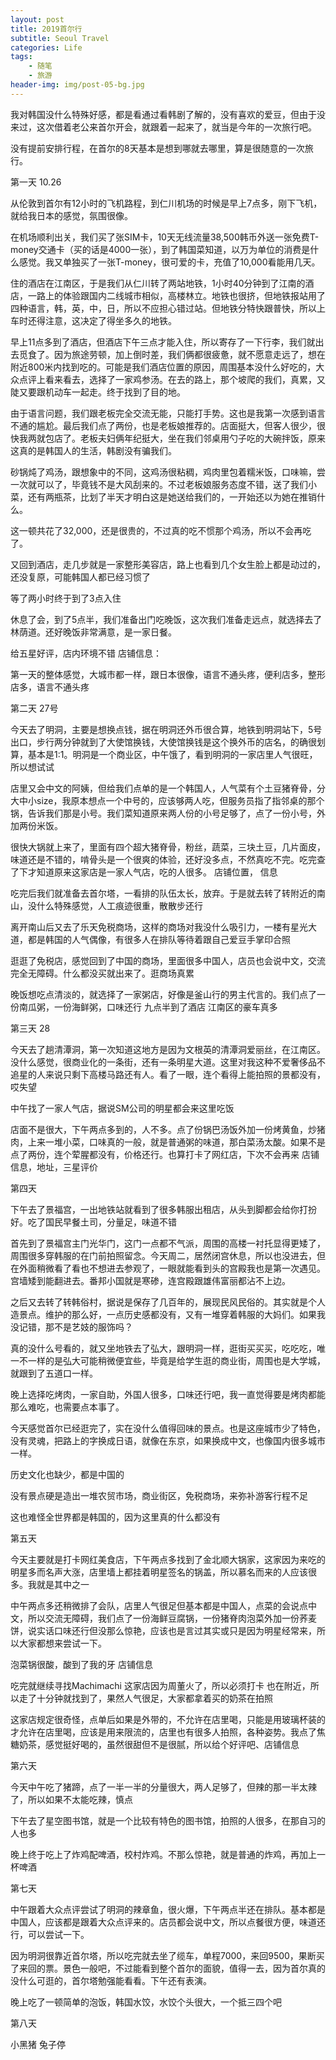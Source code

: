 ```yaml
---
layout: post
title: 2019首尔行
subtitle: Seoul Travel
categories: Life
tags: 
    - 随笔
    - 旅游
header-img: img/post-05-bg.jpg
---
```


我对韩国没什么特殊好感，都是看通过看韩剧了解的，没有喜欢的爱豆，但由于没来过，这次借着老公来首尔开会，就跟着一起来了，就当是今年的一次旅行吧。

没有提前安排行程，在首尔的8天基本是想到哪就去哪里，算是很随意的一次旅行。

第一天 10.26

从伦敦到首尔有12小时的飞机路程，到仁川机场的时候是早上7点多，刚下飞机，就给我日本的感觉，氛围很像。

在机场顺利出关，我们买了张SIM卡，10天无线流量38,500韩币外送一张免费T-money交通卡（买的话是4000一张），到了韩国菜知道，以万为单位的消费是什么感觉。我又单独买了一张T-money，很可爱的卡，充值了10,000看能用几天。

住的酒店在江南区，于是我们从仁川转了两站地铁，1小时40分钟到了江南的酒店，一路上的体验跟国内二线城市相似，高楼林立。地铁也很挤，但地铁报站用了四种语言，韩，英，中，日，所以不应担心错过站。但地铁分特快跟普快，所以上车时还得注意，这决定了得坐多久的地铁。

早上11点多到了酒店，但酒店下午三点才能入住，所以寄存了一下行李，我们就出去觅食了。因为旅途劳顿，加上倒时差，我们俩都很疲惫，就不愿意走远了，想在附近800米内找到吃的。可能是我们酒店位置的原因，周围基本没什么好吃的，大众点评上看来看去，选择了一家鸡参汤。在去的路上，那个坡爬的我们，真累，又陡又要跟机动车一起走。终于找到了目的地。

由于语言问题，我们跟老板完全交流无能，只能打手势。这也是我第一次感到语言不通的尴尬。最后我们点了两份，也是老板娘推荐的。店面挺大，但客人很少，很快我两就包店了。老板夫妇俩年纪挺大，坐在我们邻桌用勺子吃的大碗拌饭，原来这真的是韩国人的生活，韩剧没有骗我们。

砂锅炖了鸡汤，跟想象中的不同，这鸡汤很粘稠，鸡肉里包着糯米饭，口味嘛，尝一次就可以了，毕竟钱不是大风刮来的。不过老板娘服务态度不错，送了我们小菜，还有两瓶茶，比划了半天才明白这是她送给我们的，一开始还以为她在推销什么。

这一顿共花了32,000，还是很贵的，不过真的吃不惯那个鸡汤，所以不会再吃了。

又回到酒店，走几步就是一家整形美容店，路上也看到几个女生脸上都是动过的，还没复原，可能韩国人都已经习惯了

等了两小时终于到了3点入住

休息了会，到了5点半，我们准备出门吃晚饭，这次我们准备走远点，就选择去了林荫道。还好晚饭非常满意，是一家日餐。

给五星好评，店内环境不错
店铺信息：

第一天的整体感觉，大城市都一样，跟日本很像，语言不通头疼，便利店多，整形店多，语言不通头疼

第二天 27号

今天去了明洞，主要是想换点钱，据在明洞还外币很合算，地铁到明洞站下，5号出口，步行两分钟就到了大使馆换钱，大使馆换钱是这个换外币的店名，的确很划算，基本是1:1。明洞是一个商业区，中午饿了，看到明洞的一家店里人气很旺，所以想试试

店里又会中文的阿姨，但给我们点单的是一个韩国人，人气菜有个土豆猪脊骨，分大中小size，我原本想点一个中号的，应该够两人吃，但服务员指了指邻桌的那个锅，告诉我们那是小号。我们菜知道原来两人份的小号足够了，点了一份小号，外加两份米饭。

很快大锅就上来了，里面有四个超大猪脊骨，粉丝，蔬菜，三块土豆，几片面皮，味道还是不错的，啃骨头是一个很爽的体验，还好没多点，不然真吃不完。吃完查了下才知道原来这家店是一家人气店，吃的人很多。
店铺位置， 信息

吃完后我们就准备去首尔塔，一看排的队伍太长，放弃。于是就去转了转附近的南山，没什么特殊感觉，人工痕迹很重，散散步还行

离开南山后又去了乐天免税商场，这样的商场对我没什么吸引力，一楼有星光大道，都是韩国的人气偶像，有很多人在排队等待着跟自己爱豆手掌印合照

逛逛了免税店，感觉回到了中国的商场，里面很多中国人，店员也会说中文，交流完全无障碍。什么都没买就出来了。逛商场真累

晚饭想吃点清淡的，就选择了一家粥店，好像是釜山行的男主代言的。我们点了一份南瓜粥，一份海鲜粥，口味还行
九点半到了酒店
江南区的豪车真多

第三天 28

今天去了趟清潭洞，第一次知道这地方是因为文根英的清潭洞爱丽丝，在江南区。没什么感觉，很商业化的一条街，还有一条明星大道。这里对我这种不爱奢侈品不追星的人来说只剩下高楼马路还有人。看了一眼，连个看得上能拍照的景都没有，哎失望

中午找了一家人气店，据说SM公司的明星都会来这里吃饭

店面不是很大，下午两点多到的，人不多。点了份锅巴汤饭外加一份烤黄鱼，炒猪肉，上来一堆小菜，口味真的一般，就是普通粥的味道，那白菜汤太酸。如果不是点了两份，连个荤腥都没有，价格还行。也算打卡了网红店，下次不会再来
店铺信息，地址，三星评价

第四天

下午去了景福宫，一出地铁站就看到了很多韩服出租店，从头到脚都会给你打扮好。吃了国民早餐土司，分量足，味道不错

首先到了景福宫主门光华门，这门一点都不气派，周围的高楼一衬托显得更矮了，周围很多穿韩服的在门前拍照留念。今天周二，居然闭宫休息，所以也没进去，但在外面稍微看了看也不想进去参观了，一眼就能看到头的宫殿我也是第一次遇见。宫墙矮到能翻进去。番邦小国就是寒碜，连宫殿跟雄伟富丽都沾不上边。

之后又去转了转韩俗村，据说是保存了几百年的，展现民风民俗的。其实就是个人造景点。维护的那么好，一点历史感都没有，又有一堆穿着韩服的大妈们。如果我没记错，那不是艺妓的服饰吗？

真的没什么号看的，就又坐地铁去了弘大，跟明洞一样，逛街买买买，吃吃吃，唯一不一样的是弘大可能稍微便宜些，毕竟是给学生逛的商业街，周围也是大学城，就跟到了五道口一样。

晚上选择吃烤肉，一家自助，外国人很多，口味还行吧，我一直觉得要是烤肉都能那么难吃，也需要点本事了。

今天感觉首尔已经逛完了，实在没什么值得回味的景点。也是这座城市少了特色，没有灵魂，把路上的字换成日语，就像在东京，如果换成中文，也像国内很多城市一样。

历史文化也缺少，都是中国的

没有景点硬是造出一堆农贸市场，商业街区，免税商场，来弥补游客行程不足

这也难怪全世界都是韩国的，因为这里真的什么都没有

第五天

今天主要就是打卡网红美食店，下午两点多找到了金北顺大锅家，这家因为来吃的明星多而名声大涨，店里墙上都挂着明星签名的锅盖，所以慕名而来的人应该很多。我就是其中之一

中午两点多还稍微排了会队，店里人气很足但基本都是中国人，点菜的会说点中文，所以交流无障碍，我们点了一份海鲜豆腐锅，一份猪脊肉泡菜外加一份荞麦饼，说实话口味还行但没那么惊艳，应该也是言过其实或只是因为明星经常来，所以大家都想来尝试一下。

泡菜锅很酸，酸到了我的牙
店铺信息

吃完就继续寻找Machimachi 这家店因为周董火了，所以必须打卡
也在附近，所以走了十分钟就找到了，果然人气很足，大家都拿着买的奶茶在拍照

这家店规定很奇怪，点单后如果是外带的，不允许在店里喝，只能是用玻璃杯装的才允许在店里喝，应该是用来限流的，店里也有很多人拍照，各种姿势。我点了焦糖奶茶，感觉挺好喝的，虽然很甜但不是很腻，所以给个好评吧、店铺信息

第六天

今天中午吃了猪蹄，点了一半一半的分量很大，两人足够了，但辣的那一半太辣了，所以如果不太能吃辣，慎点

下午去了星空图书馆，就是一个比较有特色的图书馆，拍照的人很多，在那自习的人也多

晚上终于吃上了炸鸡配啤酒，校村炸鸡。不那么惊艳，就是普通的炸鸡，再加上一杯啤酒

第七天

中午跟着大众点评尝试了明洞的辣章鱼，很火爆，下午两点半还在排队。基本都是中国人，应该都是跟着大众点评来的。店员都会说中文，所以点餐很方便，味道还行，可以尝试一下。

因为明洞很靠近首尔塔，所以吃完就去坐了缆车，单程7000，来回9500，果断买了来回的票。景色一般吧，不过能看到整个首尔的面貌，值得一去，因为首尔真的没什么可逛的，首尔塔勉强能看看。下午还有表演。

晚上吃了一顿简单的泡饭，韩国水饺，水饺个头很大，一个抵三四个吧

第八天

小黑猪
兔子停

